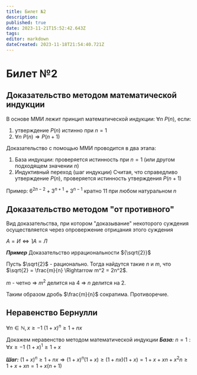 ```yaml
---
title: Билет №2
description: 
published: true
date: 2023-11-21T15:52:42.643Z
tags: 
editor: markdown
dateCreated: 2023-11-18T21:54:40.721Z
---
```


# Билет №2

## Доказательство методом математической индукции 

В основе ММИ лежит принцип математической индукции: $\forall{n}\ P(n)$, если:
1) утверждение $P(n)$ истинно при $n = 1$
2) $\forall{n}\ P(n) \Rightarrow P(n + 1)$

Доказательство с помощью ММИ проводится в два этапа:
1) База индукции: проверяется истинность при $n = 1$ (или другом подходящем значении $n$)
2) Индуктивный переход (шаг индукции)
Считая, что справедливо утверждение $P(n)$, проверяется истинность утверждения $P(n + 1)$

Пример:
$6^{2n - 2} + 3^{n + 1} + 3^{n - 1}$ кратно 11 при любом натуральном $n$

## Доказательство методом "от противного"

Вид доказательства, при котором "доказывание" некоторого суждения осуществляется через опровержение отрицания этого суждения

$A = И \Leftrightarrow \rceil{A} = Л$

***Пример***
Доказательство иррациональности ${\sqrt{2}}$

Пусть $\sqrt{2}$ - рационально. Тогда найдутся такие $n$ и $m$, что 
$\sqrt{2} = \frac{m}{n} \Rightarrow m^2 = 2n^2$.

$m$ - четно $\Rightarrow$ $m^2$ делится на 4 $\Rightarrow$ $n$ делится на 2.

Таким образом дробь $\frac{m}{n}$ сократима. Противоречие.

## Неравенство Бернулли
$\forall{n \in \mathbb{N}, x \geq -1}\  (1 + x)^n \geq 1 + nx$

Докажем неравенство методом математической индукции 
***База:***
$n = 1: \forall{x \geq -1}\ (1 + x)^1 \geq 1 + x$

***Шаг:***
$(1 + x)^n \geq 1 + nx \Rightarrow (1 + x)^n(1 + x) \geq (1 + nx)(1 + x) = 1 + x + xn + x^2n \geq 1 + x + xn = 1 + x(n + 1)$

